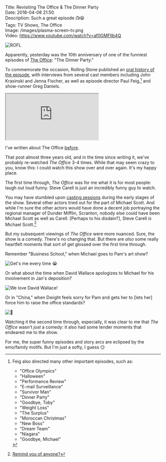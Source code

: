 Title: Revisiting The Office & The Dinner Party  
Date: 2018-04-08 21:50  
Description: Such a great episode 📺😆  
Tags: TV Shows, The Office  
Image: /images/plasma-screen-tv.png  
Video:  https://www.youtube.com/watch?v=af0GMFIlb4Q  

![ROFL][1]

Apparently, yesterday was the 10th anniversary of one of the funniest episodes of [The Office][2]: "The Dinner Party."

To commemorate the occasion, Rolling Stone published an [oral history of the episode][3], with interviews from several cast members including John Krasinski and Jenna Fischer, as well as episode director Paul Feig,[^1] and show-runner Greg Daniels.

<iframe class="radius" src="https://www.youtube.com/embed/af0GMFIlb4Q?start=30" allow="autoplay; encrypted-media" allowfullscreen></iframe>

I've written about The Office [before][4].

That post almost three years old, and in the time since writing it, we've probably re-watched <i>The Office</i> 3-4 times. While that may seem crazy to you, know this: I could watch this show over and over again. It's my happy place.

The first time through, <i>The Office</i> was for me what it is for most people: laugh out loud funny. Steve Carell is just an incredibly funny guy to watch.

You may have stumbled upon [casting sessions][5] during the early stages of the show. Several other actors tried out for the part of Michael Scott. And while I'm sure the other actors would have done a decent job portraying the regional manager of Dunder Mifflin, Scranton, nobody else could have been Michael Scott as well as Carell. [Perhaps to his disdain?], Steve Carell *is* Michael Scott.[^2]

But my subsequent viewings of <i>The Office</i> were more nuanced. Sure, the show is a comedy. There's no changing that. But there are *also* some really heartfelt moments that sort of get glossed over the first time through.

Remember "Business School," when Michael goes to Pam's art show?

![Get's me every time 😭][6]

Or what about the time when David Wallace apologizes to Michael for his involvement in Jan's deposition?

![We love David Wallace!][7]

Or in "China," when Dwight feels sorry for Pam and gets her to [lets her] force him to raise the office standards?

![💚][8]

Watching it the second time through, especially, it was clear to me that <i>The Office</i> wasn't *just* a comedy: it also had some tender moments that endeared me to the show.

For me, the super funny episodes and story arcs are eclipsed by the emo/family motifs. But I'm just a softy, I guess 😏

[1]: /images/snip-snap.png "Screengrab of Michael exclaiming to Jan how he had three vasectomies for her"
[2]: https://en.wikipedia.org/wiki/The_Office_(U.S._TV_series) "Wikipedia entry for \"The Office \(U.S.\)\""
[3]: https://www.rollingstone.com/tv/features/the-office-john-krasinski-ed-helms-jenna-fischer-oral-history-dinner-party-episode-w518726 "Link to the Rolling Stone piece that inspired this blog post"
[4]: /2015/5/5/the-office#the-office "Link to my post about The Office"
[5]: https://www.youtube.com/watch?v=S73Nzksy6rU "Link to a YouTube video of casting for The Office"
[6]: /images/proud-of-you.png "Screengrab of Michael saying to Pam, \"I am really proud of you\""
[7]: /images/i-think-youre-a-nice-guy-too.png "Screengrab of Michael saying to David Wallace, \"I think you're a nice guy too\""
[8]: /images/dwight-is-nice.png "Screengrab of Dwight being secretly happy that Pam feels like she did something good in the office"

[^1]: Feig also directed many other important episodes, such as:

	* "Office Olympics"
	* "Halloween"
	* "Performance Review"
	* "E-mail Surveillance"
	* "Survivor Man"
	* "Dinner Party"
	* "Goodbye, Toby"
	* "Weight Loss"
	* "The Surplus"
	* "Moroccan Christmas"
	* "New Boss"
	* "Dream Team"
	* "Niagara"
	* "Goodbye, Michael"
[^2]: [Remind you of anyone?][a]

[a]: https://www.wired.com/2015/10/harrison-ford-han-solo-hot-dog/ "Link to a Wired piece about Harrison Ford's \[assumed\] hatred for Han Solo" 